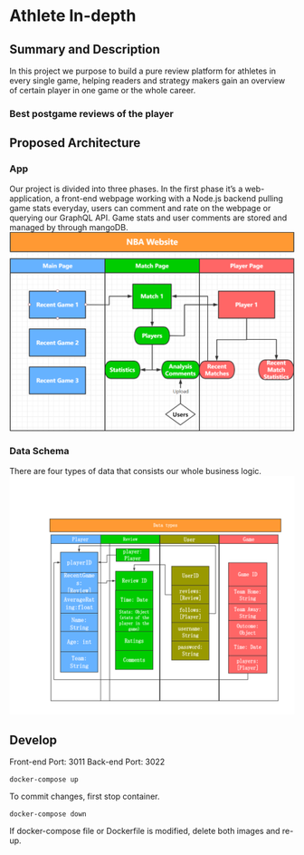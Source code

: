 # Athlete In-depth

## Summary and Description

In this project we purpose to build a pure review platform for athletes in every single game, helping readers and strategy makers gain an overview of certain player in one game or the whole career.

### Best postgame reviews of the player

## Proposed Architecture

### App

Our project is divided into three phases. In the first phase it’s a web-application, a front-end webpage working with a Node.js backend pulling game stats everyday, users can comment and rate on the webpage or querying our GraphQL API. Game stats and user comments are stored and managed by through mangoDB.
![architecture](./architecture.png)

### Data Schema

There are four types of data that consists our whole business logic.
![dataschema](./datatype.jpg)

## Develop

Front-end Port: 3011
Back-end Port: 3022

```
docker-compose up
```

To commit changes, first stop container.

```
docker-compose down
```

If docker-compose file or Dockerfile is modified, delete both images and re-up.
